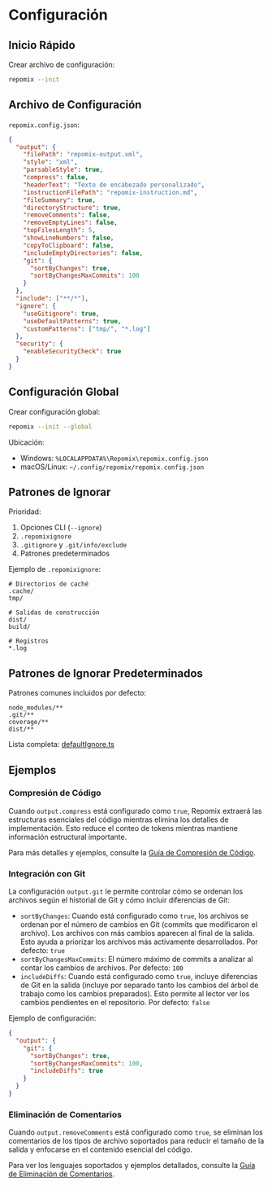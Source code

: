 # Configuración

## Inicio Rápido

Crear archivo de configuración:
```bash
repomix --init
```

## Archivo de Configuración

`repomix.config.json`:
```json
{
  "output": {
    "filePath": "repomix-output.xml",
    "style": "xml",
    "parsableStyle": true,
    "compress": false,
    "headerText": "Texto de encabezado personalizado",
    "instructionFilePath": "repomix-instruction.md",
    "fileSummary": true,
    "directoryStructure": true,
    "removeComments": false,
    "removeEmptyLines": false,
    "topFilesLength": 5,
    "showLineNumbers": false,
    "copyToClipboard": false,
    "includeEmptyDirectories": false,
    "git": {
      "sortByChanges": true,
      "sortByChangesMaxCommits": 100
    }
  },
  "include": ["**/*"],
  "ignore": {
    "useGitignore": true,
    "useDefaultPatterns": true,
    "customPatterns": ["tmp/", "*.log"]
  },
  "security": {
    "enableSecurityCheck": true
  }
}
```

## Configuración Global

Crear configuración global:
```bash
repomix --init --global
```

Ubicación:
- Windows: `%LOCALAPPDATA%\Repomix\repomix.config.json`
- macOS/Linux: `~/.config/repomix/repomix.config.json`

## Patrones de Ignorar

Prioridad:
1. Opciones CLI (`--ignore`)
2. `.repomixignore`
3. `.gitignore` y `.git/info/exclude`
4. Patrones predeterminados

Ejemplo de `.repomixignore`:
```text
# Directorios de caché
.cache/
tmp/

# Salidas de construcción
dist/
build/

# Registros
*.log
```

## Patrones de Ignorar Predeterminados

Patrones comunes incluidos por defecto:
```text
node_modules/**
.git/**
coverage/**
dist/**
```

Lista completa: [defaultIgnore.ts](https://github.com/yamadashy/repomix/blob/main/src/config/defaultIgnore.ts)

## Ejemplos

### Compresión de Código

Cuando `output.compress` está configurado como `true`, Repomix extraerá las estructuras esenciales del código mientras elimina los detalles de implementación. Esto reduce el conteo de tokens mientras mantiene información estructural importante.

Para más detalles y ejemplos, consulte la [Guía de Compresión de Código](code-compress).

### Integración con Git

La configuración `output.git` le permite controlar cómo se ordenan los archivos según el historial de Git y cómo incluir diferencias de Git:

- `sortByChanges`: Cuando está configurado como `true`, los archivos se ordenan por el número de cambios en Git (commits que modificaron el archivo). Los archivos con más cambios aparecen al final de la salida. Esto ayuda a priorizar los archivos más activamente desarrollados. Por defecto: `true`
- `sortByChangesMaxCommits`: El número máximo de commits a analizar al contar los cambios de archivos. Por defecto: `100`
- `includeDiffs`: Cuando está configurado como `true`, incluye diferencias de Git en la salida (incluye por separado tanto los cambios del árbol de trabajo como los cambios preparados). Esto permite al lector ver los cambios pendientes en el repositorio. Por defecto: `false`

Ejemplo de configuración:
```json
{
  "output": {
    "git": {
      "sortByChanges": true,
      "sortByChangesMaxCommits": 100,
      "includeDiffs": true
    }
  }
}
```

### Eliminación de Comentarios

Cuando `output.removeComments` está configurado como `true`, se eliminan los comentarios de los tipos de archivo soportados para reducir el tamaño de la salida y enfocarse en el contenido esencial del código.

Para ver los lenguajes soportados y ejemplos detallados, consulte la [Guía de Eliminación de Comentarios](comment-removal).

